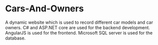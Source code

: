 # Cars-And-Owners
A dynamic website which is used to record different car models and car owners. C# and ASP.NET core are used for the backend development. AngularJS is used for the frontend. Microsoft SQL server is used for the database.
